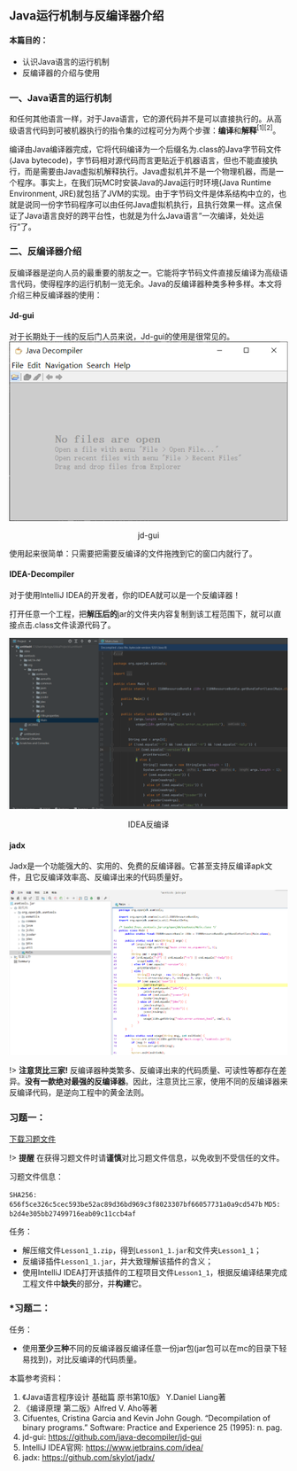 ## Java运行机制与反编译器介绍

#### 本篇目的：
* 认识Java语言的运行机制
* 反编译器的介绍与使用

### 一、Java语言的运行机制

和任何其他语言一样，对于Java语言，它的源代码并不是可以直接执行的。从高级语言代码到可被机器执行的指令集的过程可分为两个步骤：**编译**和**解释**<sup>[1][2]</sup>。

编译由Java编译器完成，它将代码编译为一个后缀名为.class的Java字节码文件(Java bytecode)，字节码相对源代码而言更贴近于机器语言，但也不能直接执行，而是需要由Java虚拟机解释执行。Java虚拟机并不是一个物理机器，而是一个程序。事实上，在我们玩MC时安装Java的Java运行时环境(Java Runtime Environment, JRE)就包括了JVM的实现。由于字节码文件是体系结构中立的，也就是说同一份字节码程序可以由任何Java虚拟机执行，且执行效果一样。这点保证了Java语言良好的跨平台性，也就是为什么Java语言“一次编译，处处运行”了。

### 二、反编译器介绍

反编译器是逆向人员的最重要的朋友之一。它能将字节码文件直接反编译为高级语言代码，使得程序的运行机制一览无余。Java的反编译器种类多种多样。本文将介绍三种反编译器的使用：

#### Jd-gui

对于长期处于一线的反后门人员来说，Jd-gui的使用是很常见的。
![jdgui](pic/jdgui.png)

<center>jd-gui</center>

使用起来很简单：只需要把需要反编译的文件拖拽到它的窗口内就行了。

#### IDEA-Decompiler

对于使用IntelliJ IDEA的开发者，你的IDEA就可以是一个反编译器！

打开任意一个工程，把**解压后的**jar的文件夹内容复制到该工程范围下，就可以直接点击.class文件读源代码了。

![idea](pic/idea.png)

<center>IDEA反编译</center>

#### jadx

Jadx是一个功能强大的、实用的、免费的反编译器。它甚至支持反编译apk文件，且它反编译效率高、反编译出来的代码质量好。

![jadx](pic/jadx.png)

!> **注意货比三家!** 反编译器种类繁多、反编译出来的代码质量、可读性等都存在差异。**没有一款绝对最强的反编译器**。因此，注意货比三家，使用不同的反编译器来反编译代码，是逆向工程中的黄金法则。

### 习题一：

[下载习题文件](https://github.com/ABlueCat123/REtutorial/blob/main/Practice/Lesson1_1)

!> **提醒** 在获得习题文件时请**谨慎**对比习题文件信息，以免收到不受信任的文件。

习题文件信息：

`SHA256: 656f5ce326c5cec593be52ac89d36bd969c3f8023307bf66057731a0a9cd547b`
`MD5: b2d4e305bb27499716eab09c11ccb4af`

任务：
* 解压缩文件`Lesson1_1.zip`，得到`Lesson1_1.jar`和文件夹`Lesson1_1`；
* 反编译插件`Lesson1_1.jar`，并大致理解该插件的含义；
* 使用IntelliJ IDEA打开该插件的工程项目文件`Lesson1_1`，根据反编译结果完成工程文件中**缺失**的部分，并**构建**它。

### *习题二：

任务：
* 使用**至少三种**不同的反编译器反编译任意一份jar包(jar包可以在mc的目录下轻易找到)，对比反编译的代码质量。

本篇参考资料：
1. 《Java语言程序设计 基础篇 原书第10版》 Y.Daniel Liang著
2. 《编译原理 第二版》Alfred V. Aho等著
3. Cifuentes, Cristina Garcia and Kevin John Gough. “Decompilation of binary programs.” Software: Practice and Experience 25 (1995): n. pag.
4. jd-gui: https://github.com/java-decompiler/jd-gui
5. IntelliJ IDEA官网: https://www.jetbrains.com/idea/
6. jadx: https://github.com/skylot/jadx/
